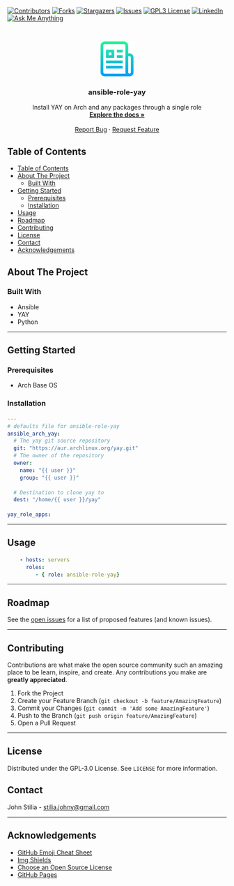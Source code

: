 [![Contributors][contributors-shield]][contributors-url]
[![Forks][forks-shield]][forks-url]
[![Stargazers][stars-shield]][stars-url]
[![Issues][issues-shield]][issues-url]
[![GPL3 License][license-shield]][license-url]
[![LinkedIn][linkedin-shield]][linkedin-url]
[![Ask Me Anything][ask-me-anything]][personal-page]

<!-- PROJECT LOGO -->
<br />
<p align="center">
  <a href="https://github.com/stiliajohny/ansible-role-yay">
    <img src="https://github.com/stiliajohny/ansible-role-yay/raw/master/.assets/logo.png" alt="Logo" width="80" height="80">
  </a>

  <h3 align="center">ansible-role-yay</h3>

  <p align="center">
    Install YAY on Arch and any packages through a single role
    <br />
    <a href="https://github.com/stiliajohny/ansible-role-yay/README.md"><strong>Explore the docs »</strong></a>
    <br />
    <br />
    <a href="https://github.com/stiliajohny/ansible-role-yay/issues/new?labels=i%3A+bug&template=1-bug-report.md">Report Bug</a>
    ·
    <a href="https://github.com/stiliajohny/ansible-role-yay/issues/new?labels=i%3A+enhancement&template=2-feature-request.md">Request Feature</a>
  </p>
</p>

<!-- TABLE OF CONTENTS -->

## Table of Contents

- [Table of Contents](#table-of-contents)
- [About The Project](#about-the-project)
  - [Built With](#built-with)
- [Getting Started](#getting-started)
  - [Prerequisites](#prerequisites)
  - [Installation](#installation)
- [Usage](#usage)
- [Roadmap](#roadmap)
- [Contributing](#contributing)
- [License](#license)
- [Contact](#contact)
- [Acknowledgements](#acknowledgements)


## About The Project

### Built With
- Ansible
- YAY
- Python

---

<!-- GETTING STARTED -->

## Getting Started


### Prerequisites

- Arch Base OS 

### Installation

```yaml
---
# defaults file for ansible-role-yay
ansible_arch_yay:
  # The yay git source repository
  git: "https://aur.archlinux.org/yay.git"
  # The owner of the repository
  owner:
    name: "{{ user }}"
    group: "{{ user }}"
  
  # Destination to clone yay to
  dest: "/home/{{ user }}/yay"

yay_role_apps: 
```


---

<!-- USAGE EXAMPLES -->

## Usage

```yaml
    - hosts: servers
      roles:
         - { role: ansible-role-yay}
```
---

<!-- ROADMAP -->

## Roadmap

See the [open issues](https://github.com/stiliajohny/ansible-role-yay/raw/main/issues) for a list of proposed features (and known issues).

---

<!-- CONTRIBUTING -->

## Contributing

Contributions are what make the open source community such an amazing place to be learn, inspire, and create. Any contributions you make are **greatly appreciated**.

1. Fork the Project
2. Create your Feature Branch (`git checkout -b feature/AmazingFeature`)
3. Commit your Changes (`git commit -m 'Add some AmazingFeature'`)
4. Push to the Branch (`git push origin feature/AmazingFeature`)
5. Open a Pull Request

---

<!-- LICENSE -->

## License

Distributed under the GPL-3.0 License. See `LICENSE` for more information.

<!-- CONTACT -->

## Contact

John Stilia - stilia.johny@gmail.com


---

<!-- ACKNOWLEDGEMENTS -->

## Acknowledgements

- [GitHub Emoji Cheat Sheet](https://www.webpagefx.com/tools/emoji-cheat-sheet)
- [Img Shields](https://shields.io)
- [Choose an Open Source License](https://choosealicense.com)
- [GitHub Pages](https://pages.github.com)

<!-- MARKDOWN LINKS & IMAGES -->
<!-- https://www.markdownguide.org/basic-syntax/#reference-style-links -->

[contributors-shield]: https://img.shields.io/github/contributors/stiliajohny/ansible-role-yay.svg?style=for-the-badge
[contributors-url]: https://github.com/stiliajohny/ansible-role-yay/graphs/contributors
[forks-shield]: https://img.shields.io/github/forks/stiliajohny/ansible-role-yay.svg?style=for-the-badge
[forks-url]: https://github.com/stiliajohny/ansible-role-yay/network/members
[stars-shield]: https://img.shields.io/github/stars/stiliajohny/ansible-role-yay.svg?style=for-the-badge
[stars-url]: https://github.com/stiliajohny/ansible-role-yay/stargazers
[issues-shield]: https://img.shields.io/github/issues/stiliajohny/ansible-role-yay.svg?style=for-the-badge
[issues-url]: https://github.com/stiliajohny/ansible-role-yay/issues
[license-shield]: https://img.shields.io/github/license/stiliajohny/ansible-role-yay?style=for-the-badge
[license-url]: https://github.com/stiliajohny/ansible-role-yay/blob/master/LICENSE.txt
[linkedin-shield]: https://img.shields.io/badge/-LinkedIn-black.svg?style=for-the-badge&logo=linkedin&colorB=555
[linkedin-url]: https://linkedin.com/in/johnstilia/
[product-screenshot]: .assets/screenshot.png
[ask-me-anything]: https://img.shields.io/badge/Ask%20me-anything-1abc9c.svg?style=for-the-badge
[personal-page]: https://github.com/stiliajohny
